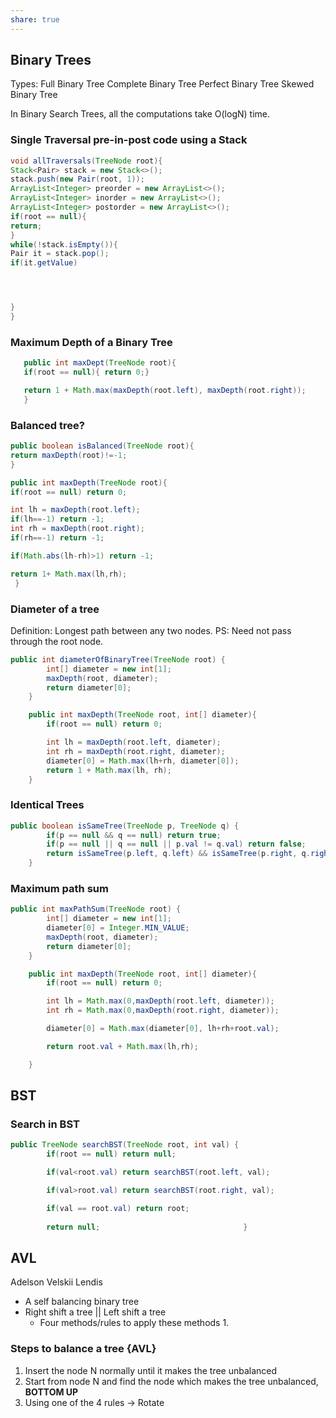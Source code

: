 ```yaml
---
share: true
---
```


## Binary Trees
Types:
 Full Binary Tree
 Complete Binary Tree
 Perfect Binary Tree
 Skewed Binary Tree

In Binary Search Trees, all the computations take O(logN) time.

### Single Traversal pre-in-post code using a Stack
 ```java
 void allTraversals(TreeNode root){
 Stack<Pair> stack = new Stack<>();
 stack.push(new Pair(root, 1));
 ArrayList<Integer> preorder = new ArrayList<>();
 ArrayList<Integer> inorder = new ArrayList<>();
 ArrayList<Integer> postorder = new ArrayList<>();
 if(root == null){
 return;
 }
 while(!stack.isEmpty()){
 Pair it = stack.pop();
 if(it.getValue)




 }
 }
 ```


### Maximum Depth of a Binary Tree
 ```java
	public int maxDept(TreeNode root){
	if(root == null){ return 0;}

	return 1 + Math.max(maxDepth(root.left), maxDepth(root.right));
	} 
 ```

### Balanced tree?
 ```java
 public boolean isBalanced(TreeNode root){
 return maxDepth(root)!=-1;
 }
 
 public int maxDepth(TreeNode root){
 if(root == null) return 0;

 int lh = maxDepth(root.left);
 if(lh==-1) return -1;
 int rh = maxDepth(root.right);
 if(rh==-1) return -1;

if(Math.abs(lh-rh)>1) return -1;

 return 1+ Math.max(lh,rh);
  }


 ```

### Diameter of a tree
 Definition: Longest path between any two nodes. 
 PS: Need not pass through the root node. 
 ```java
 public int diameterOfBinaryTree(TreeNode root) {
        int[] diameter = new int[1];
        maxDepth(root, diameter);
        return diameter[0];
    }

    public int maxDepth(TreeNode root, int[] diameter){
        if(root == null) return 0;

        int lh = maxDepth(root.left, diameter);
        int rh = maxDepth(root.right, diameter);
        diameter[0] = Math.max(lh+rh, diameter[0]);
        return 1 + Math.max(lh, rh);
    }
 ```


### Identical Trees
 ```java 
 public boolean isSameTree(TreeNode p, TreeNode q) {
        if(p == null && q == null) return true;
        if(p == null || q == null || p.val != q.val) return false;
        return isSameTree(p.left, q.left) && isSameTree(p.right, q.right);          
    }
 ```


### Maximum path sum
 ```java
 public int maxPathSum(TreeNode root) {
        int[] diameter = new int[1];
        diameter[0] = Integer.MIN_VALUE;
        maxDepth(root, diameter);
        return diameter[0];
    }

    public int maxDepth(TreeNode root, int[] diameter){
        if(root == null) return 0;

        int lh = Math.max(0,maxDepth(root.left, diameter));
        int rh = Math.max(0,maxDepth(root.right, diameter));

        diameter[0] = Math.max(diameter[0], lh+rh+root.val);

        return root.val + Math.max(lh,rh);

    }
 ```



## BST
### Search in BST
 ```java
 public TreeNode searchBST(TreeNode root, int val) {
        if(root == null) return null;

        if(val<root.val) return searchBST(root.left, val);

        if(val>root.val) return searchBST(root.right, val);

        if(val == root.val) return root;
        
        return null;                                }
 ```
## AVL 
Adelson Velskii Lendis
- A self balancing binary tree
- Right shift a tree || Left shift a tree
	- Four methods/rules to apply these methods
		1. 

### Steps to balance a tree {AVL}
1. Insert the node N normally until it makes the tree unbalanced
2. Start from node N and find the node which makes the tree unbalanced, **BOTTOM UP**
3. Using one of the 4 rules -> Rotate